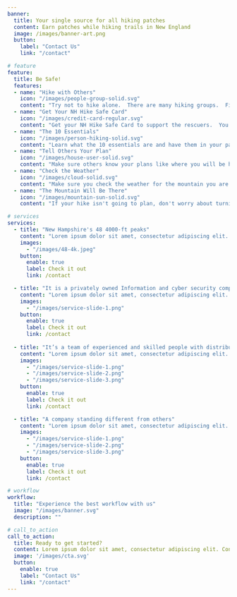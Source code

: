 ```yaml
---
banner:
  title: Your single source for all hiking patches 
  content: Earn patches while hiking trails in New England 
  image: /images/banner-art.png
  button:
    label: "Contact Us"
    link: "/contact"

# feature
feature: 
  title: Be Safe! 
  features:
  - name: "Hike with Others"
    icon: "/images/people-group-solid.svg"
    content: "Try not to hike alone.  There are many hiking groups.  Find others you will enjoy hiking with."
  - name: "Get Your NH Hike Safe Card"
    icon: "/images/credit-card-regular.svg"
    content: "Get your NH Hike Safe Card to support the rescuers.  You never know when you will need them."
  - name: "The 10 Essentials"
    icon: "/images/person-hiking-solid.svg"
    content: "Learn what the 10 essentials are and have them in your pack."
  - name: "Tell Others Your Plan"
    icon: "/images/house-user-solid.svg"
    content: "Make sure others know your plans like where you will be hiking and when you are expected back."
  - name: "Check the Weather"
    icon: "/images/cloud-solid.svg"
    content: "Make sure you check the weather for the mountain you are hiking.  In many places the weather in the mountains is different from ground level."
  - name: "The Mountain Will Be There"
    icon: "/images/mountain-sun-solid.svg"
    content: "If your hike isn't going to plan, don't worry about turning around. The mountain will always be there for you to try again."

# services
services:
  - title: "New Hampshire's 48 4000-ft peaks"
    content: "Lorem ipsum dolor sit amet, consectetur adipiscing elit. Consequat tristique eget amet, tempus eu at consecttur. Leo facilisi nunc viverra tellus. Ac laoreet sit vel consquat. consectetur adipiscing elit. Consequat tristique eget amet, tempus eu at consecttur. Leo facilisi nunc viverra tellus. Ac laoreet sit vel consquat."
    images:
      - "/images/48-4k.jpeg"
    button:
      enable: true
      label: Check it out
      link: /contact

  - title: "It is a privately owned Information and cyber security company"
    content: "Lorem ipsum dolor sit amet, consectetur adipiscing elit. Consequat tristique eget amet, tempus eu at consecttur. Leo facilisi nunc viverra tellus. Ac laoreet sit vel consquat. consectetur adipiscing elit. Consequat tristique eget amet, tempus eu at consecttur. Leo facilisi nunc viverra tellus. Ac laoreet sit vel consquat."
    images: 
      - "/images/service-slide-1.png"
    button:
      enable: true
      label: Check it out
      link: /contact
  
  - title: "It’s a team of experienced and skilled people with distributions"
    content: "Lorem ipsum dolor sit amet, consectetur adipiscing elit. Consequat tristique eget amet, tempus eu at consecttur. Leo facilisi nunc viverra tellus. Ac laoreet sit vel consquat. consectetur adipiscing elit. Consequat tristique eget amet, tempus eu at consecttur. Leo facilisi nunc viverra tellus. Ac laoreet sit vel consquat."
    images:
      - "/images/service-slide-1.png"
      - "/images/service-slide-2.png"
      - "/images/service-slide-3.png"
    button:
      enable: true
      label: Check it out
      link: /contact

  - title: "A company standing different from others"
    content: "Lorem ipsum dolor sit amet, consectetur adipiscing elit. Consequat tristique eget amet, tempus eu at consecttur. Leo facilisi nunc viverra tellus. Ac laoreet sit vel consquat. consectetur adipiscing elit. Consequat tristique eget amet, tempus eu at consecttur. Leo facilisi nunc viverra tellus. Ac laoreet sit vel consquat."
    images:
      - "/images/service-slide-1.png"
      - "/images/service-slide-2.png"
      - "/images/service-slide-3.png"
    button:
      enable: true
      label: Check it out
      link: /contact

# workflow
workflow: 
  title: "Experience the best workflow with us"
  image: "/images/banner.svg"
  description: ""

# call_to_action
call_to_action:
  title: Ready to get started?
  content: Lorem ipsum dolor sit amet, consectetur adipiscing elit. Consequat tristique eget amet, tempus eu at consecttur.
  image: '/images/cta.svg'
  button:
    enable: true
    label: "Contact Us"
    link: "/contact"
---
```

